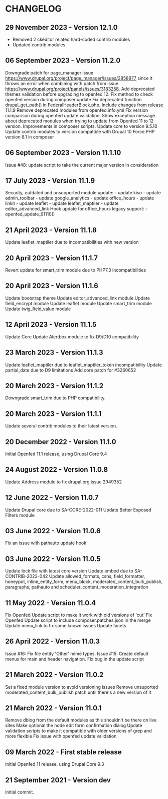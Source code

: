 CHANGELOG
=========

29 November 2023 - Version 12.1.0
------------------------------

- Removed 2 ckeditor related hard-coded contrib modules
- Updated contrib modules

06 September 2023 - Version 11.2.0
------------------------------
  Downgrade patch for page_manager issue https://www.drupal.org/project/page_manager/issues/2858877 since it throws an error when combining with patch from issue https://www.drupal.org/project/panels/issues/3183258.
  Add deprecated themes validation before upgrading to openfed 12.
  Fix method to check openfed version during composer update
  Fix deprecated function drupal_get_path() in FederalHeaderBlock.php.
  Include changes from release 11.1.9
  Remove deprecated modules from openfed.info.yml
  Fix version comparison during openfed update validation.
  Show exception message about deprecated modules when trying to update from Openfed 11 to 12 version.
  Improvements in composer scripts.
  Update core to version 9.5.10
  Update contrib modules to version compatible with Drupal 10
  Force PHP version 8.1 in composer


06 September 2023 - Version 11.1.10
------------------------------
  Issue #48: update script to take the current major version in consideration

17 July 2023 - Version 11.1.9
------------------------------
  Security, outdated and unsupported module update:
    - update kiso
    - update admin_toolbar
    - update google_analytics
    - update office_hours
    - update linkit
    - update leaflet
    - update leaflet_maptiler
    - update editor_advanced_link
  Hook update for office_hours legacy support:
    - openfed_update_91110()

21 April 2023 - Version 11.1.8
------------------------------
  Update leaflet_maptiler due to incompatibilities with new version

20 April 2023 - Version 11.1.7
------------------------------
  Revert update for smart_trim module due to PHP7.3 incompatibilities

20 April 2023 - Version 11.1.6
------------------------------
  Update bootstrap theme
  Update editor_advanced_link module
  Update field_encrypt module
  Update leaflet module
  Update smart_trim module
  Update twig_field_value module

12 April 2023 - Version 11.1.5
------------------------------
  Update Core
  Update Alertbox module to fix D9/D10 compatibility

23 March 2023 - Version 11.1.3
------------------------------
  Update leaflet_maptiler due to leaflet_maptiler_token incompatibility
  Update partial_date due to D9 limitations
  Add core patch for #3260652

20 March 2023 - Version 11.1.2
------------------------------
  Downgrade smart_trim due to PHP compatibility.

20 March 2023 - Version 11.1.1
------------------------------
  Update several contrib modules to their latest version.

20 December 2022 - Version 11.1.0
------------------------------
  Initial Openfed 11.1 release, using Drupal Core 9.4

24 August 2022 - Version 11.0.8
------------------------------
  Update Address module to fix drupal.org issue 2949352

12 June 2022 - Version 11.0.7
------------------------------
  Update Drupal core due to SA-CORE-2022-011
  Update Better Exposed Filters module

03 June 2022 - Version 11.0.6
------------------------------
  Fix an issue with pathauto update hook

03 June 2022 - Version 11.0.5
------------------------------
  Update lock file with latest core version
  Update embed due to SA-CONTRIB-2022-042
  Update allowed_formats, cshs, field_formatter, honeypot, inline_entity_form, menu_block, moderated_content_bulk_publish, paragraphs, pathauto and scheduler_content_moderation_integration

11 May 2022 - Version 11.0.4
------------------------------
  Fix Openfed Update script to make it work with old versions of 'cut'
  Fix Openfed Update script to include composer.patches.json in the merge
  Update menu_link to fix some known issues
  Update facets

26 April 2022 - Version 11.0.3
------------------------------
  Issue #16: Fix file entity 'Other' mime types.
  Issue #15: Create default menus for main and header navigation.
  Fix bug in the update script

21 March 2022 - Version 11.0.2
------------------------------
  Set a fixed module version to avoid versioning issues
  Remove unsuported moderated_content_bulk_publish patch until there's a new version of it

21 March 2022 - Version 11.0.1
------------------------------
  Remove dblog from the default modules as this shouldn't be there on live sites
  Make optional the node edit form confirmation dialog
  Update validation scripts to make it compatible with older versions of grep and more flexible
  Fix issue with openfed update validation

09 March 2022 - First stable release
------------------------------
  Initial Openfed 11 release, using Drupal Core 9.3

21 September 2021 - Version dev
------------------------------
  Initial commit.
